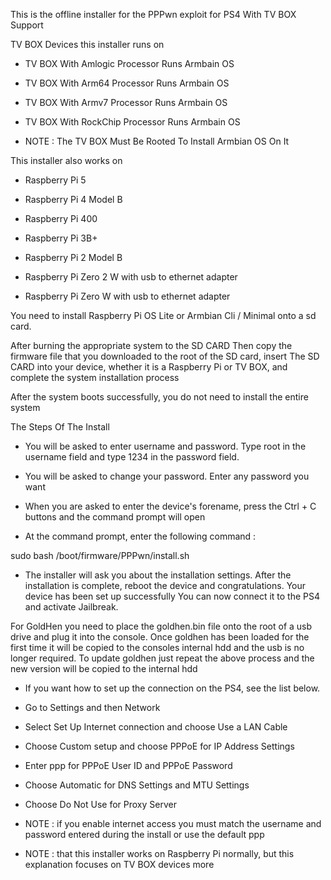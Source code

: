This is the offline installer for the PPPwn exploit for PS4 With TV BOX Support

TV BOX Devices this installer runs on

* TV BOX With Amlogic Processor Runs Armbain OS
 
* TV BOX With Arm64 Processor Runs Armbain OS
 
* TV BOX With Armv7 Processor Runs Armbain OS
 
* TV BOX With RockChip Processor Runs Armbain OS

* NOTE : The TV BOX Must Be Rooted To Install Armbian OS On It
 

This installer also works on 
 
* Raspberry Pi 5
 
* Raspberry Pi 4 Model B
 
* Raspberry Pi 400
 
* Raspberry Pi 3B+
 
* Raspberry Pi 2 Model B
 
* Raspberry Pi Zero 2 W with usb to ethernet adapter
 
* Raspberry Pi Zero W with usb to ethernet adapter
 

 You need to install Raspberry Pi OS Lite or Armbian Cli / Minimal onto a sd card.

 After burning the appropriate system to the SD CARD Then copy the firmware file that you downloaded to the root of the SD card, insert The SD CARD into your device,
 whether it is a Raspberry Pi or TV BOX, and complete the system installation process

 After the system boots successfully, you do not need to install the entire system

The Steps Of The Install

* You will be asked to enter username and password. Type root in the username field and type 1234 in the password field.

* You will be asked to change your password. Enter any password you want

* When you are asked to enter the device's forename, press the Ctrl + C buttons and the command prompt will open

* At the command prompt, enter the following command : 

 sudo bash /boot/firmware/PPPwn/install.sh

 * The installer will ask you about the installation settings. After the installation is complete, reboot the device and congratulations. Your device has been set up successfully
You can now connect it to the PS4 and activate Jailbreak.

For GoldHen you need to place the goldhen.bin file onto the root of a usb drive and plug it into the console.
Once goldhen has been loaded for the first time it will be copied to the consoles internal hdd and the usb is no longer required.
To update goldhen just repeat the above process and the new version will be copied to the internal hdd

* If you want how to set up the connection on the PS4, see the list below.

* Go to Settings and then Network
* Select Set Up Internet connection and choose Use a LAN Cable
* Choose Custom setup and choose PPPoE for IP Address Settings
* Enter ppp for PPPoE User ID and PPPoE Password
* Choose Automatic for DNS Settings and MTU Settings
* Choose Do Not Use for Proxy Server
* NOTE : if you enable internet access you must match the username and password entered during the install or use the default ppp



* NOTE : that this installer works on Raspberry Pi normally, but this explanation focuses on TV BOX devices more
